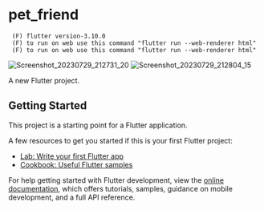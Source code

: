 # pet_friend
     (F) flutter version-3.10.0 
     (F) to run on web use this command "flutter run --web-renderer html"
     (F) to run on web use this command "flutter run --web-renderer html"
![Screenshot_20230729_212731_20](https://github.com/neamul-fahim/pet-friend/assets/102896638/c8301666-fc92-4aa1-b84e-5c8964c30f7b) ![Screenshot_20230729_212804_15](https://github.com/neamul-fahim/pet-friend/assets/102896638/bdab0a77-e60f-450b-9751-c7a7d4b35778)


A new Flutter project.

## Getting Started

This project is a starting point for a Flutter application.

A few resources to get you started if this is your first Flutter project:

- [Lab: Write your first Flutter app](https://docs.flutter.dev/get-started/codelab)
- [Cookbook: Useful Flutter samples](https://docs.flutter.dev/cookbook)

For help getting started with Flutter development, view the
[online documentation](https://docs.flutter.dev/), which offers tutorials,
samples, guidance on mobile development, and a full API reference.

